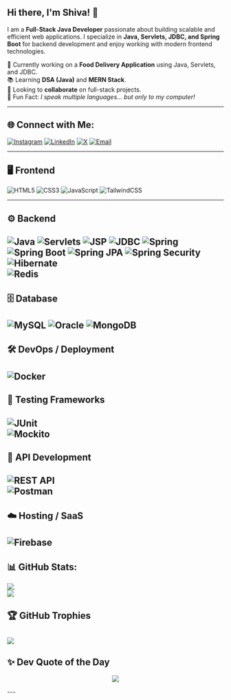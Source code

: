 ## Hi there, I'm Shiva! 👋

I am a **Full-Stack Java Developer** passionate about building scalable and efficient web applications. I specialize in **Java, Servlets, JDBC, and Spring Boot** for backend development and enjoy working with modern frontend technologies.

🚀 Currently working on a **Food Delivery Application** using Java, Servlets, and JDBC.<br/>
📚 Learning **DSA (Java)** and **MERN Stack**.<br/>
🤝 Looking to **collaborate** on full-stack projects.<br/>
💬 Fun Fact: *I speak multiple languages... but only to my computer!*

---

## 🌐 Connect with Me:
[![Instagram](https://img.shields.io/badge/Instagram-%23E4405F.svg?logo=Instagram&logoColor=white)](https://instagram.com/shiva_bugslayer) [![LinkedIn](https://img.shields.io/badge/LinkedIn-%230077B5.svg?logo=linkedin&logoColor=white)](https://linkedin.com/in/psivaiah6174) [![X](https://img.shields.io/badge/X-black.svg?logo=X&logoColor=white)](https://x.com/SHIVA6174124345) [![Email](https://img.shields.io/badge/Email-D14836?logo=gmail&logoColor=white)](mailto:psivaiah6174@gmail.com)

---

## 🖥️ Frontend
![HTML5](https://img.shields.io/badge/html5-%23E34F26.svg?style=for-the-badge&logo=html5&logoColor=white) 
![CSS3](https://img.shields.io/badge/css3-%231572B6.svg?style=for-the-badge&logo=css3&logoColor=white) 
![JavaScript](https://img.shields.io/badge/javascript-%23323330.svg?style=for-the-badge&logo=javascript&logoColor=%23F7DF1E) 
![TailwindCSS](https://img.shields.io/badge/tailwindcss-%2338B2AC.svg?style=for-the-badge&logo=tailwind-css&logoColor=white)

---

## ⚙️ Backend
![Java](https://img.shields.io/badge/java-%23ED8B00.svg?style=for-the-badge&logo=openjdk&logoColor=white) 
![Servlets](https://img.shields.io/badge/Servlets-%23007ACC.svg?style=for-the-badge) 
![JSP](https://img.shields.io/badge/JSP-%23007ACC.svg?style=for-the-badge) 
![JDBC](https://img.shields.io/badge/JDBC-%23007ACC.svg?style=for-the-badge) 
![Spring](https://img.shields.io/badge/spring-%236DB33F.svg?style=for-the-badge&logo=spring&logoColor=white)  
![Spring Boot](https://img.shields.io/badge/SpringBoot-%236DB33F.svg?style=for-the-badge) 
![Spring JPA](https://img.shields.io/badge/Spring%20JPA-%236DB33F.svg?style=for-the-badge) 
![Spring Security](https://img.shields.io/badge/Spring%20Security-%236DB33F.svg?style=for-the-badge)  
![Hibernate](https://img.shields.io/badge/Hibernate-%23007ACC.svg?style=for-the-badge)  
![Redis](https://img.shields.io/badge/Redis-%23DC382D.svg?style=for-the-badge&logo=redis&logoColor=white)
---
## 🗄️ Database
![MySQL](https://img.shields.io/badge/mysql-4479A1.svg?style=for-the-badge&logo=mysql&logoColor=white) ![Oracle](https://img.shields.io/badge/oracle-%23F80000.svg?style=for-the-badge&logo=oracle&logoColor=white) ![MongoDB](https://img.shields.io/badge/MongoDB-%2347A248.svg?style=for-the-badge&logo=mongodb&logoColor=white)
---
## 🛠️ DevOps / Deployment
![Docker](https://img.shields.io/badge/Docker-%232496ED.svg?style=for-the-badge&logo=docker&logoColor=white)  
---
## 🧪 Testing Frameworks
![JUnit](https://img.shields.io/badge/JUnit-%2325A162.svg?style=for-the-badge&logo=junit5&logoColor=white)  
![Mockito](https://img.shields.io/badge/Mockito-%234DB33D.svg?style=for-the-badge)
---
## 📡 API Development
![REST API](https://img.shields.io/badge/REST%20API-%23007ACC.svg?style=for-the-badge)  
![Postman](https://img.shields.io/badge/Postman-%23FF6C37.svg?style=for-the-badge&logo=postman&logoColor=white)
---
## ☁️ Hosting / SaaS
![Firebase](https://img.shields.io/badge/Firebase-%23FFCA28.svg?style=for-the-badge&logo=firebase&logoColor=black)
---
## 📊 GitHub Stats:
![](https://github-readme-stats.vercel.app/api?username=SHIVA6174&theme=neon&hide_border=true&include_all_commits=true&count_private=true)  
![](https://github-readme-stats.vercel.app/api/top-langs/?username=SHIVA6174&theme=neon&hide_border=true&include_all_commits=true&count_private=true&layout=compact)

## 🏆 GitHub Trophies
![](https://github-profile-trophy.vercel.app/?username=SHIVA6174&theme=radical&no-frame=true&no-bg=true&margin-w=4)
---

## ✨ Dev Quote of the Day  
<p align="center">
    <img src="https://readme-typing-svg.herokuapp.com?font=Fira+Code&size=22&duration=2500&color=FF1493&center=true&vCenter=true&lines=Code%2C+test%2C+deploy%2C+repeat.;Keep+it+simple%2C+keep+it+fast.;Good+code+is+like+a+joke%2C+it+needs+no+explanation.;Talk+is+cheap%2C+show+me+the+code." />
</p>
---
